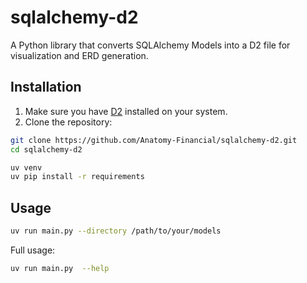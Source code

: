 # sqlalchemy-d2

A Python library that converts SQLAlchemy Models into a D2 file for visualization and ERD generation.

## Installation

1. Make sure you have [D2](https://d2lang.com/tour/install) installed on your system.
2. Clone the repository:

```bash
git clone https://github.com/Anatomy-Financial/sqlalchemy-d2.git
cd sqlalchemy-d2
```

```bash
uv venv
uv pip install -r requirements
```

## Usage

```bash
uv run main.py --directory /path/to/your/models
```

Full usage:

```bash
uv run main.py  --help
```